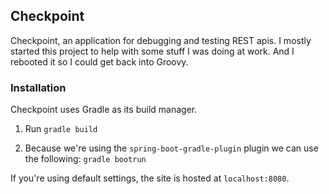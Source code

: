 ## Checkpoint

Checkpoint, an application for debugging and testing REST apis. I mostly started this project to help with some stuff I 
was doing at work. And I rebooted it so I could get back into Groovy.

### Installation

Checkpoint uses Gradle as its build manager.

1. Run `gradle build`

2. Because we're using the `spring-boot-gradle-plugin` plugin we can use the following: `gradle bootrun`

If you're using default settings, the site is hosted at `localhost:8080`.

